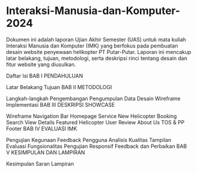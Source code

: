 # Interaksi-Manusia-dan-Komputer-2024
Dokumen ini adalah laporan Ujian Akhir Semester (UAS) untuk mata kuliah Interaksi Manusia dan Komputer (IMK) yang berfokus pada pembuatan desain website penyewaan helikopter PT Putar-Putar. Laporan ini mencakup latar belakang, tujuan, metodologi, serta deskripsi rinci tentang desain dan fitur website yang diusulkan.

Daftar Isi
BAB I PENDAHULUAN

Latar Belakang
Tujuan
BAB II METODOLOGI

Langkah-langkah Pengembangan
Pengumpulan Data
Desain Wireframe
Implementasi
BAB III DESKRIPSI SHOWCASE

Wireframe
Navigation Bar
Homepage
Service
New Helicopter
Booking
Search
View Details
Featured Helicopter
User Review
About Us
TOS & PP
Footer
BAB IV EVALUASI IMK

Pengujian Kegunaan
Feedback Pengguna
Analisis Kualitas Tampilan
Evaluasi Fungsionalitas
Pengujian Responsif
Feedback dan Perbaikan
BAB V KESIMPULAN DAN LAMPIRAN

Kesimpulan
Saran
Lampiran
